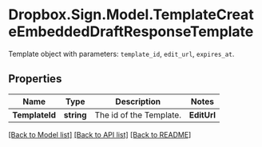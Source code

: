 # Dropbox.Sign.Model.TemplateCreateEmbeddedDraftResponseTemplate
Template object with parameters: `template_id`, `edit_url`, `expires_at`.

## Properties

Name | Type | Description | Notes
------------ | ------------- | ------------- | -------------
**TemplateId** | **string** |  The id of the Template.  | **EditUrl** | **string** |  Link to edit the template.  | **ExpiresAt** | **int** |  When the link expires.  | **Warnings** | [**List&lt;WarningResponse&gt;**](WarningResponse.md) |  A list of warnings.  | [optional] 

[[Back to Model list]](../README.md#documentation-for-models) [[Back to API list]](../README.md#documentation-for-api-endpoints) [[Back to README]](../README.md)

